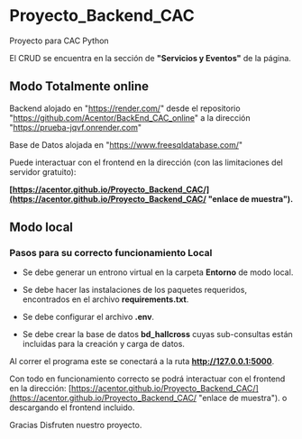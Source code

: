 # Proyecto_Backend_CAC
Proyecto para CAC Python

El CRUD se encuentra en la sección de **"Servicios y Eventos"** de la página.

## Modo Totalmente online ##
Backend alojado en "https://render.com/" desde el repositorio "https://github.com/Acentor/BackEnd_CAC_online" a la dirección "https://prueba-jqvf.onrender.com"

Base de Datos alojada en "https://www.freesqldatabase.com/"

Puede interactuar con el frontend en la dirección (con las limitaciones del servidor gratuito):

**[https://acentor.github.io/Proyecto_Backend_CAC/](https://acentor.github.io/Proyecto_Backend_CAC/ "enlace de muestra").**



## Modo local ##
### Pasos para su correcto funcionamiento Local ###

- Se debe generar un entrono virtual en la carpeta **Entorno** de modo local.

- Se debe hacer las instalaciones de los paquetes requeridos, encontrados en el archivo **requirements.txt**.

- Se debe configurar el archivo **.env**.

- Se debe crear la base de datos **bd_hallcross** cuyas sub-consultas están incluidas para la creación y carga de datos.

Al correr el programa este se conectará a la ruta **http://127.0.0.1:5000**.

Con todo en funcionamiento correcto se podrá interactuar con el frontend en la dirección:
[https://acentor.github.io/Proyecto_Backend_CAC/](https://acentor.github.io/Proyecto_Backend_CAC/ "enlace de muestra").
o descargando el frontend incluido.


Gracias
Disfruten nuestro proyecto.
